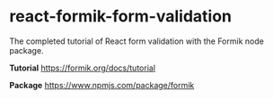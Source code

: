 # react-formik-form-validation
The completed tutorial of React form validation with the Formik node package.

**Tutorial**
https://formik.org/docs/tutorial

**Package**
https://www.npmjs.com/package/formik
